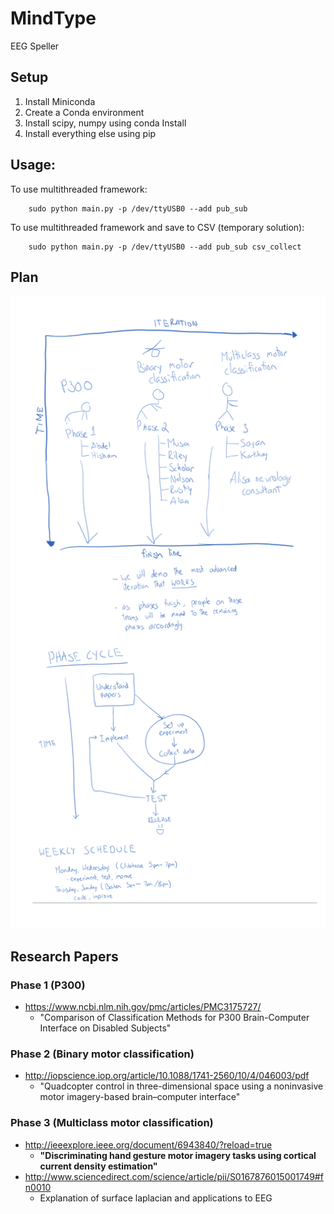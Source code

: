 # MindType
EEG Speller

## Setup
1. Install Miniconda
2. Create a Conda environment
3. Install scipy, numpy using conda Install
4. Install everything else using pip

## Usage:
To use multithreaded framework:
```
    sudo python main.py -p /dev/ttyUSB0 --add pub_sub
```

To use multithreaded framework and save to CSV (temporary solution):
```
    sudo python main.py -p /dev/ttyUSB0 --add pub_sub csv_collect
```

## Plan
![Plan](Meetings/resources/2017-07-17.png?raw=true "Plan")

## Research Papers
### Phase 1 (P300)
- https://www.ncbi.nlm.nih.gov/pmc/articles/PMC3175727/
    - "Comparison of Classification Methods for P300 Brain-Computer Interface on Disabled Subjects"
### Phase 2 (Binary motor classification)
- http://iopscience.iop.org/article/10.1088/1741-2560/10/4/046003/pdf
    - "Quadcopter control in three-dimensional space using a noninvasive motor imagery-based brain–computer interface"
### Phase 3 (Multiclass motor classification)
- http://ieeexplore.ieee.org/document/6943840/?reload=true
    - **"Discriminating hand gesture motor imagery tasks using cortical current density estimation"**
- http://www.sciencedirect.com/science/article/pii/S0167876015001749#fn0010
    - Explanation of surface laplacian and applications to EEG
